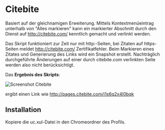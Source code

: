 # Citebite
Basiert auf der gleichnamigen Erweiterung. Mittels Kontextmenüeintrag unterhalb von "Alles markieren" kann ein markierter Abschnitt durch den Dienst 
auf http://citebite.com/ kenntlich gemacht und verlinkt werden.

Das Skript funktioniert zur Zeit nur mit http:-Seiten, bei Zitaten auf https-Seiten meldet http://citebite.com/ Zertifikatfehler. Beim Markieren 
eines Zitates und Generierung des Links wird ein Snapshot erstellt. Nachträglich durchgeführte Änderungen auf einer durch citebite.com verlinkten 
Seite werden also nicht berücksichtigt.

Das **Ergebnis des Skripts**:

![Screenshot Citebite](https://github.com/ardiman/userChrome.js/raw/master/citebite/scr_citebite.png)

ergibt einen Link wie http://pages.citebite.com/j1s6q2x4l0bqk

## Installation
Kopiere die uc.xul-Datei in den Chromeordner des Profils.
